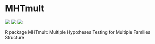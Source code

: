 # MHTmult
[![](https://www.r-pkg.org/badges/version/MHTdiscrete?color=orange)](https://cran.r-project.org/package=MHTdiscrete) [![](http://cranlogs.r-pkg.org/badges/grand-total/MHTdiscrete?color=blue)](https://cran.r-project.org/package=MHTdiscrete) [![](https://img.shields.io/badge/lifecycle-stable-freshgreen.svg)](https://www.tidyverse.org/lifecycle/#stable)

R package MHTmult: Multiple Hypotheses Testing for Multiple Families Structure
